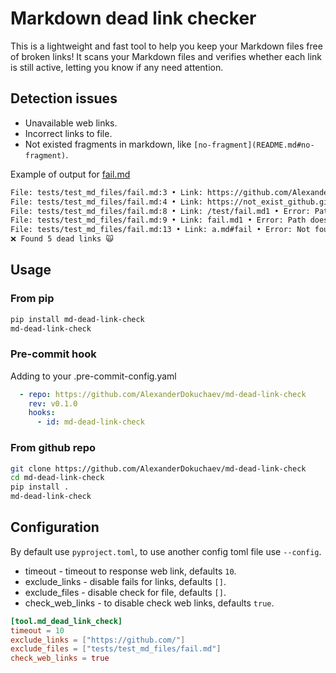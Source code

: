 # Markdown dead link checker

This is a lightweight and fast tool to help you keep your Markdown files free of broken links!
It scans your Markdown files and verifies whether each link is still active, letting you know if any need attention.

## Detection issues

- Unavailable web links.
- Incorrect links to file.
- Not existed fragments in markdown, like `[no-fragment](README.md#no-fragment)`.

Example of output for [fail.md](tests/test_md_files/fail.md)

```bash
File: tests/test_md_files/fail.md:3 • Link: https://github.com/AlexanderDokuchaev/FAILED • Error: 404: Not Found
File: tests/test_md_files/fail.md:4 • Link: https://not_exist_github.githubcom/ • Error: 500: Internal Server Error
File: tests/test_md_files/fail.md:8 • Link: /test/fail.md1 • Error: Path does not exist
File: tests/test_md_files/fail.md:9 • Link: fail.md1 • Error: Path does not exist
File: tests/test_md_files/fail.md:13 • Link: a.md#fail • Error: Not found fragment
❌ Found 5 dead links 🙀
```

## Usage

### From pip

```bash
pip install md-dead-link-check
md-dead-link-check
```

### Pre-commit hook

Adding to your .pre-commit-config.yaml

```yaml
  - repo: https://github.com/AlexanderDokuchaev/md-dead-link-check
    rev: v0.1.0
    hooks:
      - id: md-dead-link-check
```

### From github repo

```bash
git clone https://github.com/AlexanderDokuchaev/md-dead-link-check
cd md-dead-link-check
pip install .
md-dead-link-check
```

## Configuration

By default use `pyproject.toml`, to use another config toml file use `--config`.

- timeout - timeout to response web link, defaults `10`.
- exclude_links - disable fails for links, defaults `[]`.
- exclude_files - disable check for file, defaults `[]`.
- check_web_links - to disable check web links, defaults `true`.

```toml
[tool.md_dead_link_check]
timeout = 10
exclude_links = ["https://github.com/"]
exclude_files = ["tests/test_md_files/fail.md"]
check_web_links = true
```
